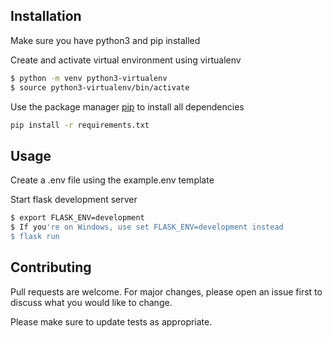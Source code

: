 ## Installation

 Make sure you have python3 and pip installed


 Create and activate virtual environment using virtualenv
 ```bash
 $ python -m venv python3-virtualenv
 $ source python3-virtualenv/bin/activate
 ```

 Use the package manager [pip](https://pip.pypa.io/en/stable/) to install all dependencies

 ```bash
 pip install -r requirements.txt
 ```

 ## Usage


 Create a .env file using the example.env template


 Start flask development server
 ```bash
 $ export FLASK_ENV=development 
 $ If you're on Windows, use set FLASK_ENV=development instead
 $ flask run
 ```

 ## Contributing
 Pull requests are welcome. For major changes, please open an issue first to discuss what you would like to change.

 Please make sure to update tests as appropriate.
